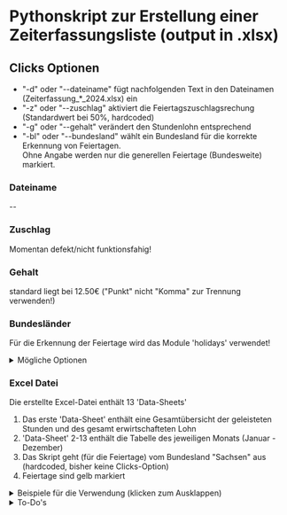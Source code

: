 # Pythonskript zur Erstellung einer Zeiterfassungsliste (output in .xlsx)

## Clicks Optionen

- "-d" oder "--dateiname" fügt nachfolgenden Text in den Dateinamen (Zeiterfassung_*_2024.xlsx) ein
- "-z" oder "--zuschlag" aktiviert die Feiertagszuschlagsrechung (Standardwert bei 50%, hardcoded)
- "-g" oder "--gehalt" verändert den Stundenlohn entsprechend
- "-bl" oder "--bundesland" wählt ein Bundesland für die korrekte Erkennung von Feiertagen. </br>   Ohne Angabe werden nur die generellen Feiertage (Bundesweite) markiert.

### Dateiname

--

### Zuschlag

Momentan defekt/nicht funktionsfahig!

### Gehalt

standard liegt bei 12.50€ ("Punkt" nicht "Komma" zur Trennung verwenden!)


### Bundesländer

Für die Erkennung der Feiertage wird das Module 'holidays' verwendet!

<details>
   <summary> Mögliche Optionen</summary>
</br>
   
   1. BB (Brandenburg)
   2. BE (Berlin)
   3. BW (Baden-Württemberg)
   4. BY (Bayern)
   5. HB (Bremen)
   6. HE (Hessen)
   7. HH (Hamburg)
   8. MV (Mecklenburg-Vorpommern)
   9. NI (Niedersachsen)
   10. NW (Nordrhein-Westfalen)
   11. RP (Rheinland-Pfalz)
   12. SH (Schleswig-Holstein)
   13. SL (Saarland)
   14. SN (Sachsen)
   15. ST (Sachsen-Anhalt)
   16. TH (Thüringen)

</details>

### Excel Datei

Die erstellte Excel-Datei enthält 13 'Data-Sheets'

   1. Das erste 'Data-Sheet' enthält eine Gesamtübersicht der geleisteten Stunden und des gesamt erwirtschafteten Lohn
   2. 'Data-Sheet' 2-13 enthält die Tabelle des jeweiligen Monats (Januar - Dezember)
   3. Das Skript geht (für die Feiertage) vom Bundesland "Sachsen" aus (hardcoded, bisher keine Clicks-Option)
   4. Feiertage sind gelb markiert

<details>
<summary> Beispiele für die Verwendung (klicken zum Ausklappen)</summary>

### Standardverwendung
```bash
py main.py
```
Erstellt eine Excel-Datei mit Standardstundenlohn (12,50€) ohne Feiertagszuschlag

### Mit angepasstem Stundenlohn
```bash
py main.py --gehalt 14.50
```

```bash
py main.py -g 14.50
```
Verwendet 14,50€ als Stundenlohn

### Mit Feiertagszuschlag
```bash
py main.py --zuschlag
```

```bash
py main.py -z
```

### Definition Bundesland (Bsp.: Sachsen)
```bash
py main.py --bundesland SN
```

```bash
py main.py -bl SN
```
Aktiviert die Feiertagszuschlagsberechnung (50%)

### Mit eigenem Dateinamen
```bash
py main.py --dateiname MeineZeiterfassung
```

```bash
py main.py -d MeineZeiterfassung
```
Erstellt "Zeitplan_MeineZeiterfassung_2024.xlsx"

### Alle Optionen kombiniert
```bash
py main.py -d MeineZeiterfassung -g 14.50 -z
```
Verwendet alle verfügbaren Optionen
</details>

<details>
   <summary> To-Do's</summary>
</br>
   
   1. DONE! Clicks-Option zur Auswahl des Bundeslandes (für korrekte Eintragung Feiertage)
   2. DONE! Grundgehalt als feste Konstante auf 'Data-Sheet' 1 (zur einfachen Anpassung)
   3. Clicks-Option zur genauen Definition des Feiertagzuschlages & Wochenend- & Nachtzuschläge (entsprechende Clicks-Option)
   4. DONE! GUI für nutzerfreundlichere Bedienung (Custom TKinter)
      
   
</details>


